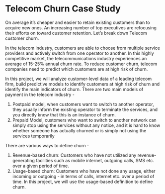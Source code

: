 # Telecom Churn Case Study

On average it’s cheaper and easier to retain existing customers than to acquire new ones. An increasing number of top executives are refocusing their efforts on toward customer retention. Let’s break down Telecom customer churn.

In the telecom industry, customers are able to choose from multiple service providers and actively switch from one operator to another. In this highly competitive market, the telecommunications industry experiences an average of 15-25% annual churn rate. To reduce customer churn, telecom companies need to predict which customers are at high risk of churn.

In this project, we will analyze customer-level data of a leading telecom firm, build predictive models to identify customers at high risk of churn and identify the main indicators of churn. There are two main models of payment in the telecom industry - 
1. Postpaid model, when customers want to switch to another operator, they usually inform the existing operator to terminate the services, and you directly know that this is an instance of churn. 
2. Prepaid Model, customers who want to switch to another network can simply stop using the services without any notice, and it is hard to know whether someone has actually churned or is simply not using the services temporarily

There are various ways to define churn - 
1. Revenue-based churn: Customers who have not utilized any revenue-generating facilities such as mobile internet, outgoing calls, SMS etc. over a given period of time.  
2. Usage-based churn: Customers who have not done any usage, either incoming or outgoing - in terms of calls, internet etc. over a period of time.
In this project, we will use the usage-based definition to define churn.

